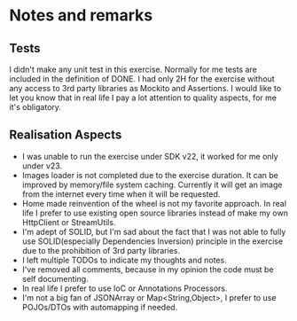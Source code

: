 
Notes and remarks
===================
Tests
----------
I didn't make any unit test in this exercise. Normally for me tests are included in the definition of DONE. I had only 2H for the exercise without any access to 3rd party libraries as Mockito and Assertions. I would like to let you know that in real life I pay a lot attention to quality aspects, for me it's obligatory.

Realisation Aspects
---------
 - I was unable to run the exercise under SDK v22, it worked for me only under v23.
 - Images loader is not completed due to the exercise duration. It can be improved by memory/file system caching. Currently it will get an image from the internet every time when it will be requested.
 - Home made reinvention of the wheel is not my favorite approach. In real life I prefer to use existing open source libraries instead of make my own HttpClient or StreamUtils.
 - I'm adept of SOLID, but I'm sad about the fact that I was not able to fully use SOLID(especially Dependencies Inversion) principle in the exercise due to the prohibition of 3rd party libraries.
 - I left multiple TODOs to indicate my thoughts and notes.
 - I've removed all comments, because in my opinion the code must be self documenting.
 - In real life I prefer to use IoC or Annotations Processors.
 - I'm not a big fan of JSONArray or Map<String,Object>, I prefer to use POJOs/DTOs with automapping if needed.